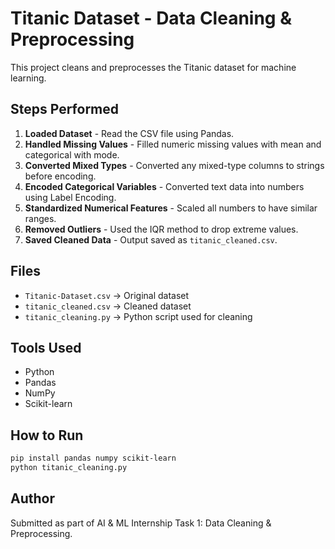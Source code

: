 
# Titanic Dataset - Data Cleaning & Preprocessing

This project cleans and preprocesses the Titanic dataset for machine learning.

## Steps Performed
1. **Loaded Dataset** - Read the CSV file using Pandas.
2. **Handled Missing Values** - Filled numeric missing values with mean and categorical with mode.
3. **Converted Mixed Types** - Converted any mixed-type columns to strings before encoding.
4. **Encoded Categorical Variables** - Converted text data into numbers using Label Encoding.
5. **Standardized Numerical Features** - Scaled all numbers to have similar ranges.
6. **Removed Outliers** - Used the IQR method to drop extreme values.
7. **Saved Cleaned Data** - Output saved as `titanic_cleaned.csv`.

## Files
- `Titanic-Dataset.csv` → Original dataset
- `titanic_cleaned.csv` → Cleaned dataset
- `titanic_cleaning.py` → Python script used for cleaning

## Tools Used
- Python
- Pandas
- NumPy
- Scikit-learn

## How to Run
```bash
pip install pandas numpy scikit-learn
python titanic_cleaning.py
```

## Author
Submitted as part of AI & ML Internship Task 1: Data Cleaning & Preprocessing.

